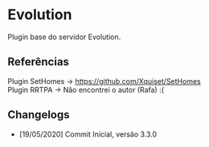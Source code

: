 # Evolution

Plugin base do servidor Evolution.


## Referências

Plugin SetHomes -> <https://github.com/Xquiset/SetHomes>  
Plugin RRTPA -> Não encontrei o autor (Rafa) :(

## Changelogs

- [19/05/2020] Commit Inicial, versão 3.3.0
